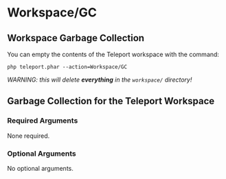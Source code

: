 # Workspace/GC


## Workspace Garbage Collection

You can empty the contents of the Teleport workspace with the command:

    php teleport.phar --action=Workspace/GC
    
*WARNING: this will delete __everything__ in the `workspace/` directory!*


## Garbage Collection for the Teleport Workspace

### Required Arguments

None required.

### Optional Arguments

No optional arguments.

